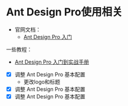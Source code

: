 # Ant Design Pro使用相关
- 官网文档：
    - [Ant Design Pro 入门](https://pro.ant.design/zh-CN/docs/overview)

一些教程：
- [Ant Design Pro 入门到实战手册](https://www.yuque.com/study365/ant)

- [x] 调整 Ant Design Pro 基本配置
    - 更改logo和标题
- [x] 调整 Ant Design Pro 基本配置
- [x] 调整 Ant Design Pro 基本配置